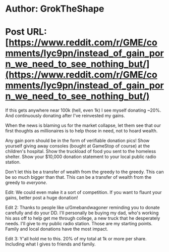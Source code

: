 # Author: GrokTheShape
# Post URL: [https://www.reddit.com/r/GME/comments/lyc9pn/instead_of_gain_porn_we_need_to_see_nothing_but/](https://www.reddit.com/r/GME/comments/lyc9pn/instead_of_gain_porn_we_need_to_see_nothing_but/)


If this gets anywhere near 100k (hell, even 1k) I see myself donating ~20%. And continuously donating after I've reinvested my gains. 

When the news is blaming us for the market collapse, let them see that our first thoughts as millionaires is to help those in need, not to hoard wealth.

Any gain porn should be in the form of verifiable donation pics! Show yourself giving away consoles (bought at GameStop of course) at the children's hospital. Show the truckload of food you sent to the homeless shelter. Show your $10,000 donation statement to your local public radio station.

Don't let this be a transfer of wealth from the greedy to the greedy. This can be so much bigger than that. This can be a transfer of wealth from the greedy to *everyone*.

Edit: We could even make it a sort of competition. If you want to flaunt your gains, better post a huge donation!

Edit 2: Thanks to people like u/Gmebandwagoner reminding you to donate carefully and do your DD. I'll personally be buying my dad, who's working his ass off to help get me through college, a new truck that he desperately needs. I'll give to my public radio station. Those are my starting points. Family and local donations have the most impact.

Edit 3: Y'all hold me to this. 20% of my total at 1k or more per share. Including what I gives to friends and family.